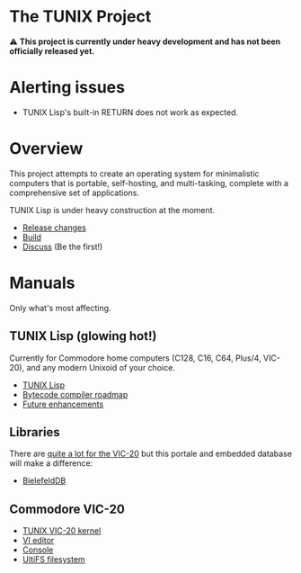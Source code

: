 The TUNIX Project
=================

⚠️ **This project is currently under heavy development and
has not been officially released yet.**

# Alerting issues

* TUNIX Lisp's built-in RETURN does not work as expected.

# Overview

This project attempts to create an operating system for
minimalistic computers that is portable, self-hosting, and
multi-tasking, complete with a comprehensive set of
applications.

TUNIX Lisp is under heavy construction at the moment.

* [Release changes](./Changelog.md)
* [Build](BUILD.md)
* [Discuss](https://github.com/SvenMichaelKlose/tunix/discussions)
  (Be the first!)

# Manuals

Only what's most affecting.

## TUNIX Lisp (glowing hot!)

Currently for Commodore home computers (C128, C16, C64,
Plus/4, VIC-20), and any modern Unixoid of your choice.

* [TUNIX Lisp](src/bin/lisp/doc/manual.md)
* [Bytecode compiler roadmap](src/bin/lisp/doc/compiler.md)
* [Future enhancements](src/bin/lisp/doc/future-enhancements.md)

## Libraries

There are [quite a lot for the VIC-20](src/lib/) but this
portale and embedded database will make a difference:

* [BielefeldDB](src/lib/bdb/README.md)

## Commodore VIC-20

* [TUNIX VIC-20 kernel](src/sys/kernel/doc/index.md)
* [VI editor](src/bin/vi/README.md)
* [Console](src/bin/cbm-console/README.md)
* [UltiFS filesystem](src/drv/ultifs/README.md)
